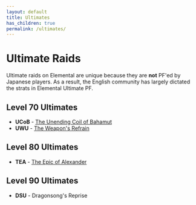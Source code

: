 ```yaml
---
layout: default
title: Ultimates
has_children: true
permalink: /ultimates/
---
```


# Ultimate Raids

Ultimate raids on Elemental are unique because they are **not** PF'ed by Japanese players. As a result, the English community has largely dictated the strats in Elemental Ultimate PF.

## Level 70 Ultimates
- **UCoB** - [The Unending Coil of Bahamut](ucob/README.md)
- **UWU** - [The Weapon's Refrain](uwu/README.md)

## Level 80 Ultimates
- **TEA** - [The Epic of Alexander](tea/README.md)

## Level 90 Ultimates
- **DSU** - Dragonsong's Reprise